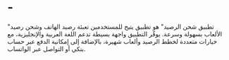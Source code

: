 # -
"تطبيق شحن الرصيد" هو تطبيق يتيح للمستخدمين تعبئة رصيد الهاتف وشحن رصيد الألعاب بسهولة وسرعة. يوفّر التطبيق واجهة بسيطة تدعم اللغة العربية والإنجليزية، مع خيارات متعددة لخطط الرصيد وألعاب شهيرة، بالإضافة إلى إمكانية الدفع عبر حساب بنكي أو التواصل عبر الواتساب.
